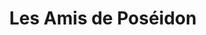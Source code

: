 ---
title: "Les Amis de Poséidon"
url: /cormeilles-en-parisis/les-amis-de-poseidon/
shop: fruits de mer
---